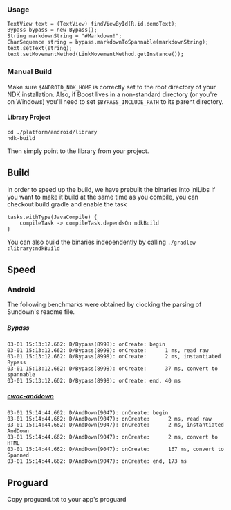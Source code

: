 ### Usage

	TextView text = (TextView) findViewById(R.id.demoText);
	Bypass bypass = new Bypass();
	String markdownString = "#Markdown!";
	CharSequence string = bypass.markdownToSpannable(markdownString);
	text.setText(string);
	text.setMovementMethod(LinkMovementMethod.getInstance());

### Manual Build
Make sure `$ANDROID_NDK_HOME` is correctly set to the root directory of your
NDK installation. Also, if Boost lives in a non-standard directory (or you're
on Windows) you'll need to set `$BYPASS_INCLUDE_PATH` to its parent directory.

#### Library Project
    cd ./platform/android/library
    ndk-build

Then simply point to the library from your project.

## Build
In order to speed up the build, we have prebuilt the binaries into jniLibs
If you want to make it build at the same time as you compile, you can checkout build.gradle and enable the task
```
tasks.withType(JavaCompile) {
    compileTask -> compileTask.dependsOn ndkBuild
}
```
You can also build the binaries independently by calling `./gradlew :library:ndkBuild`

## Speed

### Android
The following benchmarks were obtained by clocking the parsing of Sundown's readme file.

##### Bypass
    03-01 15:13:12.662: D/Bypass(8998): onCreate: begin
    03-01 15:13:12.662: D/Bypass(8998): onCreate:      1 ms, read raw
    03-01 15:13:12.662: D/Bypass(8998): onCreate:      2 ms, instantiated Bypass
    03-01 15:13:12.662: D/Bypass(8998): onCreate:      37 ms, convert to spannable
    03-01 15:13:12.662: D/Bypass(8998): onCreate: end, 40 ms

##### [cwac-anddown](https://github.com/commonsguy/cwac-anddown)
    03-01 15:14:44.662: D/AndDown(9047): onCreate: begin
    03-01 15:14:44.662: D/AndDown(9047): onCreate:      2 ms, read raw
    03-01 15:14:44.662: D/AndDown(9047): onCreate:      2 ms, instantiated AndDown
    03-01 15:14:44.662: D/AndDown(9047): onCreate:      2 ms, convert to HTML
    03-01 15:14:44.662: D/AndDown(9047): onCreate:      167 ms, convert to Spanned
    03-01 15:14:44.662: D/AndDown(9047): onCreate: end, 173 ms

## Proguard
Copy proguard.txt to your app's proguard
